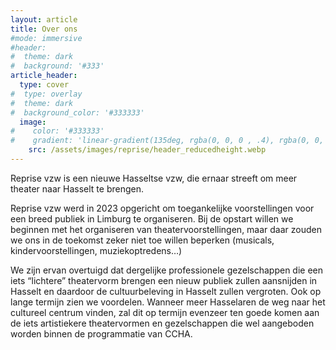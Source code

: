 ```yaml
---
layout: article
title: Over ons
#mode: immersive
#header:
#  theme: dark
#  background: '#333'
article_header:
  type: cover
#  type: overlay
#  theme: dark
#  background_color: '#333333'
  image:
#    color: '#333333'
#    gradient: 'linear-gradient(135deg, rgba(0, 0, 0 , .4), rgba(0, 0, 0, .4))'
    src: /assets/images/reprise/header_reducedheight.webp
---
```


Reprise vzw is een nieuwe Hasseltse vzw,
die ernaar streeft om meer theater naar Hasselt te brengen.

Reprise vzw werd in 2023 opgericht om toegankelijke voorstellingen voor een breed publiek in Limburg te organiseren.
Bij de opstart willen we beginnen met het organiseren van theatervoorstellingen,
maar daar zouden we ons in de toekomst zeker niet toe willen beperken
(musicals, kindervoorstellingen, muziekoptredens…)

We zijn ervan overtuigd dat dergelijke professionele gezelschappen
die een iets “lichtere” theatervorm brengen een nieuw publiek zullen aansnijden
in Hasselt en daardoor de cultuurbeleving in Hasselt zullen vergroten.
Ook op lange termijn zien we voordelen.
Wanneer meer Hasselaren de weg naar het cultureel centrum vinden,
zal dit op termijn evenzeer ten goede komen aan de iets artistiekere theatervormen
en gezelschappen die wel aangeboden worden binnen de programmatie van CCHA.
